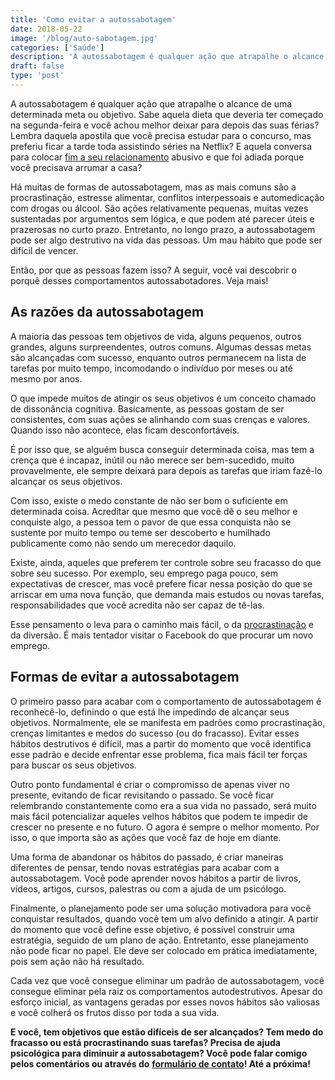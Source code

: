 ```yaml
---
title: 'Como evitar a autossabotagem'
date: 2018-05-22
image: '/blog/auto-sabotagem.jpg'
categories: ['Saúde']
description: 'A autossabotagem é qualquer ação que atrapalhe o alcance de uma determinada meta ou objetivo. Sabe aquela dieta que deveria ter começado na segunda-feira...'
draft: false
type: 'post'
---
```


A autossabotagem é qualquer ação que atrapalhe o alcance de uma determinada meta ou objetivo. Sabe aquela dieta que deveria ter começado na segunda-feira e você achou melhor deixar para depois das suas férias? Lembra daquela apostila que você precisa estudar para o concurso, mas preferiu ficar a tarde toda assistindo séries na Netflix? E aquela conversa para colocar [fim a seu relacionamento](/termino-de-relacionamentos-podem-ser-traumaticos/) abusivo e que foi adiada porque você precisava arrumar a casa?

Há muitas de formas de autossabotagem, mas as mais comuns são a procrastinação, estresse alimentar, conflitos interpessoais e automedicação com drogas ou álcool. São ações relativamente pequenas, muitas vezes sustentadas por argumentos sem lógica, e que podem até parecer úteis e prazerosas no curto prazo. Entretanto, no longo prazo, a autossabotagem pode ser algo destrutivo na vida das pessoas. Um mau hábito que pode ser difícil de vencer.

Então, por que as pessoas fazem isso? A seguir, você vai descobrir o porquê desses comportamentos autossabotadores. Veja mais!

## **As razões da autossabotagem**

A maioria das pessoas tem objetivos de vida, alguns pequenos, outros grandes, alguns surpreendentes, outros comuns. Algumas dessas metas são alcançadas com sucesso, enquanto outros permanecem na lista de tarefas por muito tempo, incomodando o indivíduo por meses ou até mesmo por anos.

O que impede muitos de atingir os seus objetivos é um conceito chamado de dissonância cognitiva. Basicamente, as pessoas gostam de ser consistentes, com suas ações se alinhando com suas crenças e valores. Quando isso não acontece, elas ficam desconfortáveis.

É por isso que, se alguém busca conseguir determinada coisa, mas tem a crença que é incapaz, inútil ou não merece ser bem-sucedido, muito provavelmente, ele sempre deixará para depois as tarefas que iriam fazê-lo alcançar os seus objetivos.

Com isso, existe o medo constante de não ser bom o suficiente em determinada coisa. Acreditar que mesmo que você dê o seu melhor e conquiste algo, a pessoa tem o pavor de que essa conquista não se sustente por muito tempo ou teme ser descoberto e humilhado publicamente como não sendo um merecedor daquilo.

Existe, ainda, aqueles que preferem ter controle sobre seu fracasso do que sobre seu sucesso. Por exemplo, seu emprego paga pouco, sem expectativas de crescer, mas você prefere ficar nessa posição do que se arriscar em uma nova função, que demanda mais estudos ou novas tarefas, responsabilidades que você acredita não ser capaz de tê-las.

Esse pensamento o leva para o caminho mais fácil, o da [procrastinação](/como-evitar-a-procrastinacao/) e da diversão. É mais tentador visitar o Facebook do que procurar um novo emprego.

## **Formas de evitar a autossabotagem**

O primeiro passo para acabar com o comportamento de autossabotagem é reconhecê-lo, definindo o que está lhe impedindo de alcançar seus objetivos. Normalmente, ele se manifesta em padrões como procrastinação, crenças limitantes e medos do sucesso (ou do fracasso). Evitar esses hábitos destrutivos é difícil, mas a partir do momento que você identifica esse padrão e decide enfrentar esse problema, fica mais fácil ter forças para buscar os seus objetivos.

Outro ponto fundamental é criar o compromisso de apenas viver no presente, evitando de ficar revisitando o passado. Se você ficar relembrando constantemente como era a sua vida no passado, será muito mais fácil potencializar aqueles velhos hábitos que podem te impedir de crescer no presente e no futuro. O agora é sempre o melhor momento. Por isso, o que importa são as ações que você faz de hoje em diante.

Uma forma de abandonar os hábitos do passado, é criar maneiras diferentes de pensar, tendo novas estratégias para acabar com a autossabotagem. Você pode aprender novos hábitos a partir de livros, vídeos, artigos, cursos, palestras ou com a ajuda de um psicólogo.

Finalmente, o planejamento pode ser uma solução motivadora para você conquistar resultados, quando você tem um alvo definido a atingir. A partir do momento que você define esse objetivo, é possível construir uma estratégia, seguido de um plano de ação. Entretanto, esse planejamento não pode ficar no papel. Ele deve ser colocado em prática imediatamente, pois sem ação não há resultado.

Cada vez que você consegue eliminar um padrão de autossabotagem, você consegue eliminar pela raiz os comportamentos autodestrutivos. Apesar do esforço inicial, as vantagens geradas por esses novos hábitos são valiosas e você colherá os frutos disso por toda a sua vida.

**E você, tem objetivos que estão difíceis de ser alcançados? Tem medo do fracasso ou está procrastinando suas tarefas? Precisa de ajuda psicológica para diminuir a autossabotagem? Você pode falar comigo pelos comentários ou através do** [**formulário de contato**](/contato/)**! Até a próxima!**

